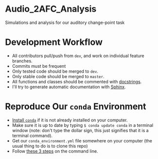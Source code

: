 # Audio_2AFC_Analysis
Simulations and analysis for our auditory change-point task
# Development Workflow
- All contributors pull/push from `dev`, and work on individual feature branches. 
- Commits must be frequent
- Only tested code should be merged to `dev`.
- Only stable code should be merged to `master`.
- All functions and classes should be commented with [docstrings](https://en.wikipedia.org/wiki/Docstring#Python).
- I'll try to generate automatic documentation with [Sphinx](http://www.sphinx-doc.org/en/master/usage/quickstart.html).
# Reproduce Our `conda` Environment
- [Install `conda`](https://docs.anaconda.com/anaconda/install/) if it is not already installed on your computer.
- Make sure it is up to date by typing `$ conda update conda` in a terminal window (note: don't type the dollar sign, this just signifies that it is a terminal command).
- Get our `conda_environment.yml` file somewhere on your computer (the usual thing to do is to clone this repo)
- Follow [these 3 steps](https://docs.conda.io/projects/conda/en/latest/user-guide/tasks/manage-environments.html#creating-an-environment-from-an-environment-yml-file) on the command line.
